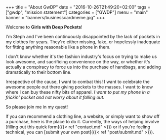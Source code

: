 +++
title = "About GwDP"
date = "2016-10-26T21:49:20+02:00"
tags = ["gwdp", "mission statement"]
categories = ["GWDP"]
menu = "main"
banner = "banners/businesscardmeme.jpg"
+++

Welcome to **Girls with Deep Pockets**!

I'm Steph and I've been continuously disappointed by the lack of pockets in my clothes for years. They're either missing, fake, or hopelessly inadequate for fitting anything reasonable like a phone in them.

I don't know whether it's the fashion industry's focus on trying to make us look awesome, and sacrificing convenience on the way, or whether it's actually a conspiracy to force us into the purchase of handbags, and adding dramatically to their bottom line.

Irrespective of the cause, I want to combat this! I want to celebrate the awesome people out there giving pockets to the masses. I want to know where I can buy these nifty bits of apparel. *I want to put my phone in a frickin' pocket and not worry about it falling out.*

So please join me in my quest! 

If you can recommend a clothing line, a website, or simply want to show off a purchase, here is the place to do it. Currently, the ways of helping involve [filling out this quick form]({{< ref "contact.md" >}}) or if you're feeling technical, you can [submit your own post]({{< ref "post/submit.md" >}}).

